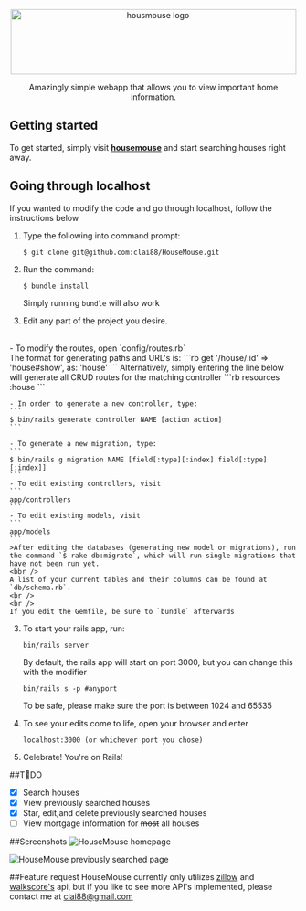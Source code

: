 <p align="center"
<a href="#"><img src="http://i.imgur.com/X5uYv60.png" alt="housmouse logo" height="114" width="500" ></a>


<p align="center">
Amazingly simple webapp that allows you to view important home information.
<p />


## Getting started

To get started, simply visit [**housemouse**](https://housemouse.herokuapp.com/) and start searching houses right away.

## Going through localhost

If you wanted to modify the code and go through localhost, follow the instructions below

1. Type the following into command prompt:
    ```
    $ git clone git@github.com:clai88/HouseMouse.git
    ```

2. Run the command:
    ```
    $ bundle install
    ```
    Simply running `bundle` will also work

3. Edit any part of the project you desire.
<br />
    - To modify the routes, open `config/routes.rb`
    <br />
    The format for generating paths and URL's is:
      ```rb
      get '/house/:id' => 'house#show', as: 'house'
      ```
      Alternatively, simply entering the line below will generate all CRUD routes for the matching controller
      ```rb
      resources :house
      ```

    - In order to generate a new controller, type:
    ```
    $ bin/rails generate controller NAME [action action]
    ```
    
    - To generate a new migration, type:
    ```
    $ bin/rails g migration NAME [field[:type][:index] field[:type][:index]]
    ```
    - To edit existing controllers, visit
    ```
    app/controllers
    ```
    - To edit existing models, visit
    ```
    app/models
    ```
    >After editing the databases (generating new model or migrations), run the command `$ rake db:migrate`, which will run single migrations that have not been run yet.  
    <bbr />
    A list of your current tables and their columns can be found at `db/schema.rb`.
    <br />
    <br />
    If you edit the Gemfile, be sure to `bundle` afterwards


3. To start your rails app, run:
    ```
    bin/rails server
    ```

    By default, the rails app will start on port 3000, but you can change this with the modifier
    ```
    bin/rails s -p #anyport
    ```

    To be safe, please make sure the port is between 1024 and 65535

4. To see your edits come to life, open your browser and enter
    ```http
    localhost:3000 (or whichever port you chose)
    ```
5. Celebrate! You're on Rails!

##TDO
- [x] Search houses
- [x] View previously searched houses
- [x] Star, edit,and delete previously searched houses
- [ ] View mortgage information for <del>most</del> all houses

##Screenshots
![HouseMouse homepage](http://i.imgur.com/CwrdiAx.png)

![HouseMouse previously searched page](http://i.imgur.com/Zro8Y9n.png)


##Feature request
HouseMouse currently only utilizes [zillow](http://www.zillow.com/howto/api/APIOverview.htm) and [walkscore's](https://www.walkscore.com/professional/api.php) api, but if you like to see more API's implemented, please contact me at clai88@gmail.com
